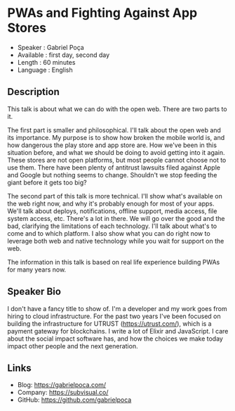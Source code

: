 PWAs and Fighting Against App Stores
====================================

* Speaker : Gabriel Poça
* Available : first day, second day
* Length : 60 minutes
* Language : English

Description
-----------

This talk is about what we can do with the open web. There are two parts to it.

The first part is smaller and philosophical. I'll talk about the open web and
its importance. My purpose is to show how broken the mobile world is, and how
dangerous the play store and app store are. How we've been in this situation
before, and what we should be doing to avoid getting into it again. These
stores are not open platforms, but most people cannot choose not
to use them. There have been plenty of antitrust lawsuits filed against Apple
and Google but nothing seems to change. Shouldn't we stop feeding the giant
before it gets too big?

The second part of this talk is more technical. I'll show what's available on
the web right now, and why it's probably enough for most of your apps. We'll
talk about deploys, notifications, offline support, media access, file system
access, etc. There's a lot in there. We will go over the good and the bad,
clarifying the limitations of each technology. I'll talk about what's to come
and to which platform. I also show what you can do right now to leverage both
web and native technology while you wait for support on the web.

The information in this talk is based on real life experience building PWAs for
many years now.

Speaker Bio
-----------

I don't have a fancy title to show of. I'm a developer and my work goes from
hiring to cloud infrastructure. For the past two years I've been focused on
building the infrastructure for UTRUST (https://utrust.com/), which is a
payment gateway for blockchains. I write a lot of Elixir and JavaScript. I care
about the social impact software has, and how the choices we make today impact
other people and the next generation.

Links
-----

* Blog: https://gabrielpoca.com/
* Company: https://subvisual.co/
* GitHub: https://github.com/gabrielpoca
